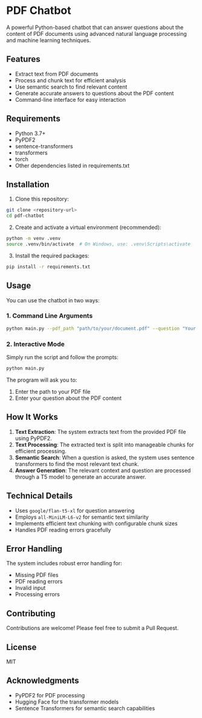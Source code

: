 # PDF Chatbot

A powerful Python-based chatbot that can answer questions about the content of PDF documents using advanced natural language processing and machine learning techniques.

## Features

- Extract text from PDF documents
- Process and chunk text for efficient analysis
- Use semantic search to find relevant content
- Generate accurate answers to questions about the PDF content
- Command-line interface for easy interaction

## Requirements

- Python 3.7+
- PyPDF2
- sentence-transformers
- transformers
- torch
- Other dependencies listed in requirements.txt

## Installation

1. Clone this repository:
```bash
git clone <repository-url>
cd pdf-chatbot
```

2. Create and activate a virtual environment (recommended):
```bash
python -m venv .venv
source .venv/bin/activate  # On Windows, use: .venv\Scripts\activate
```

3. Install the required packages:
```bash
pip install -r requirements.txt
```

## Usage

You can use the chatbot in two ways:

### 1. Command Line Arguments

```bash
python main.py --pdf_path "path/to/your/document.pdf" --question "Your question here?"
```

### 2. Interactive Mode

Simply run the script and follow the prompts:

```bash
python main.py
```

The program will ask you to:
1. Enter the path to your PDF file
2. Enter your question about the PDF content

## How It Works

1. **Text Extraction**: The system extracts text from the provided PDF file using PyPDF2.
2. **Text Processing**: The extracted text is split into manageable chunks for efficient processing.
3. **Semantic Search**: When a question is asked, the system uses sentence transformers to find the most relevant text chunk.
4. **Answer Generation**: The relevant context and question are processed through a T5 model to generate an accurate answer.

## Technical Details

- Uses `google/flan-t5-xl` for question answering
- Employs `all-MiniLM-L6-v2` for semantic text similarity
- Implements efficient text chunking with configurable chunk sizes
- Handles PDF reading errors gracefully

## Error Handling

The system includes robust error handling for:
- Missing PDF files
- PDF reading errors
- Invalid input
- Processing errors

## Contributing

Contributions are welcome! Please feel free to submit a Pull Request.

## License

MIT

## Acknowledgments

- PyPDF2 for PDF processing
- Hugging Face for the transformer models
- Sentence Transformers for semantic search capabilities 